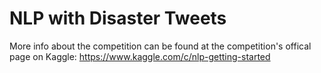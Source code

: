 # NLP with Disaster Tweets

More info about the competition can be found at the competition's offical page on Kaggle: https://www.kaggle.com/c/nlp-getting-started
